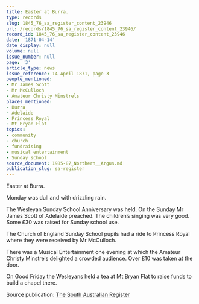 ```yaml
---
title: Easter at Burra.
type: records
slug: 1845_76_sa_register_content_23946
url: /records/1845_76_sa_register_content_23946/
record_id: 1845_76_sa_register_content_23946
date: '1871-04-14'
date_display: null
volume: null
issue_number: null
page: '3'
article_type: news
issue_reference: 14 April 1871, page 3
people_mentioned:
- Mr James Scott
- Mr McCulloch
- Amateur Christy Minstrels
places_mentioned:
- Burra
- Adelaide
- Princess Royal
- Mt Bryan Flat
topics:
- community
- church
- fundraising
- musical entertainment
- Sunday school
source_document: 1985-87_Northern__Argus.md
publication_slug: sa-register
---
```


Easter at Burra.

Monday was dull and with drizzling rain.

The Wesleyan Sunday School Anniversary was held.  On the Sunday Mr James Scott of Adelaide preached.  The children’s singing was very good.  Some £30 was raised for Sunday school use.

The Church of England Sunday School pupils had a ride to Princess Royal where they were received by Mr McCulloch.

There was a Musical Entertainment one evening at which the Amateur Christy Minstrels delighted a crowded audience.  Over £10 was taken at the door.

On Good Friday the Wesleyans held a tea at Mt Bryan Flat to raise funds to build a chapel there.

Source publication: [The South Australian Register](/publications/sa-register/)
